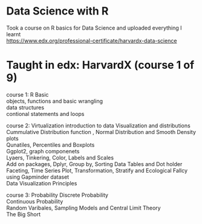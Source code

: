 # Data Science with R
Took a course on R basics for Data Science and uploaded everything I learnt  
https://www.edx.org/professional-certificate/harvardx-data-science

# Taught in edx: HarvardX (course 1 of 9)   
course 1: R Basic  
objects, functions and basic wrangling  
data structures  
contional statements and loops  

course 2: Virtualization
introduction to data Visualization and distributions  
Cummulative Distribution function , Normal Distribution and Smooth Density plots  
Qunatiles, Percentiles and Boxplots  
Ggplot2, graph componenets  
Lyaers, Tinkering, Color, Labels and Scales  
Add on packages, Dplyr, Group by, Sorting Data Tables and Dot holder  
Faceting, Time Series Plot, Transformation, Stratify and Ecological Fallcy using Gapminder dataset  
Data Visualization Principles  

course 3: Probability
Discrete Probability  
Continuous Probability  
Random Varibales, Sampling Models and Central Limit Theory  
The Big Short

